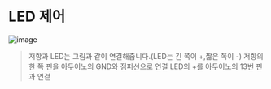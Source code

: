 # LED 제어

![image](https://github.com/morningB/arduino_python/assets/114423035/f9bcde40-258b-4c56-bb55-7ff9ffd17472)

> 저항과 LED는 그림과 같이 연결해줍니다.(LED는 긴 쪽이 +,짧은 쪽이 -)
> 저항의 한 쪽 핀을 아두이노의 GND와 점퍼선으로 연결
> LED의 +를 아두이노의 13번 핀과 연결



